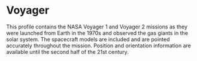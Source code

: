 # Voyager
This profile contains the NASA Voyager 1 and Voyager 2 missions as they were launched from Earth in the 1970s and observed the gas giants in the solar system. The spacecraft models are included and are pointed accurately throughout the mission. Position and orientation information are available until the second half of the 21st century.
